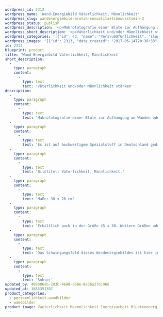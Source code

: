 ```yaml
---
wordpress_id: 2312
wordpress_name: 'Wand-Energiebild Väterlichkeit, Männlichkeit'
wordpress_slug: wandenergiebild-erotik-sexualitaetsbewusstsein-2
wordpress_status: publish
wordpress_description: '<p>Makrofotografie einer Blüte zur Aufhängung an Wänden oder zum Aufstellen im Raum mit einem aktivierbaren feinstofflichen Schwingungsfeld: Die eigene, individuelle Väterlichkeit &amp; Männlichkeit stärken. Väterliche &amp; männliche Gedanken, Gefühle und Handlungen in Bezug zu sich und zu anderen; den sogenannten "Inneren Mann", die männliche Seite der eigenen, individuellen Persönlichkeit stärken.</p><p>Es ist auf hochwertigem Spezialstoff in Deutschland gedruckt und sorgfältig in Handarbeit auf Holzkeilrahmen aufgezogen. Laut Herstellerangaben ist der farbintensive Druck 70 Jahre lichtecht, waschbar und in einem umweltorientierten Verfahren hergestellt. Der Oberstoff ist mit einer Spezialbeschichtung unterfüttert, so dass, bei Aufhängung an der Wand, der rückseitige Holzrahmen auch bei hellen Farben unsichtbar ist.</p><p>Bildtitel: Väterlichkeit, Männlichkeit.</p><p>Maße: 30 x 20 cm</p><p>Erhältlich auch in der Größe 45 x 30. Weitere Größen oder andere Seitenverhältnisse, sind bis 200 cm individuell für Sie innerhalb weniger Tage herstellbar. Bitte kontaktieren Sie uns hierfür unter <a href="mailto:info@elvedenverlag.de">info@elvedenverlag.de</a>.</p><p>Das Schwingungsfeld dieses Wandenergiebildes ist hier im Shop auch als <a href="https://my.feenbaum.de/produkt/energiespray-vaeterlichkeit-maennlichkeit-30-ml/">Energiespray</a> zu finden.</p><p><a href="https://my.feenbaum.de/anwendung-energie-wandbilder/">Anwendungshinweise</a></p><p>&nbsp;</p>'
wordpress_short_description: '<p>Väterlichkeit und/oder Männlichkeit stärken<br /><em>Hinweis: Das Wasserzeichen „Elveden Verlag Energiebild“ wird nicht mit gedruckt</em></p>'
wordpress_categories: '[{"id": 43, "name": "Pers\u00f6nlichkeit", "slug": "persoenlichkeit-wandbilder"}, {"id": 24, "name": "Wandbilder", "slug": "wandbilder"}]'
wordpress_images: '[{"id": 2313, "date_created": "2017-05-14T20:38:33", "date_created_gmt": "2017-05-14T16:38:33", "date_modified": "2017-05-14T20:38:33", "date_modified_gmt": "2017-05-14T16:38:33", "src": "https://my.feenbaum.de/wp-content/uploads/2017/05/Vaeterlichkeit_Maennlichkeit_Energiearbeit_Bluetenenergie_Elveden_8x8-W.jpg", "name": "Vaeterlichkeit_Maennlichkeit_Energiearbeit_Bluetenenergie_Elveden_8x8-W", "alt": ""}]'
id: 2312
blueprint: product
title: 'Wand-Energiebild Väterlichkeit, Männlichkeit'
short_description:
  -
    type: paragraph
    content:
      -
        type: text
        text: 'Väterlichkeit und/oder Männlichkeit stärken'
description:
  -
    type: paragraph
    content:
      -
        type: text
        text: 'Makrofotografie einer Blüte zur Aufhängung an Wänden oder zum Aufstellen im Raum mit einem aktivierbaren feinstofflichen Schwingungsfeld: Die eigene, individuelle Väterlichkeit & Männlichkeit stärken. Väterliche & männliche Gedanken, Gefühle und Handlungen in Bezug zu sich und zu anderen; den sogenannten "Inneren Mann", die männliche Seite der eigenen, individuellen Persönlichkeit stärken.'
  -
    type: paragraph
    content:
      -
        type: text
        text: 'Es ist auf hochwertigem Spezialstoff in Deutschland gedruckt und sorgfältig in Handarbeit auf Holzkeilrahmen aufgezogen. Laut Herstellerangaben ist der farbintensive Druck 70 Jahre lichtecht, waschbar und in einem umweltorientierten Verfahren hergestellt. Der Oberstoff ist mit einer Spezialbeschichtung unterfüttert, so dass, bei Aufhängung an der Wand, der rückseitige Holzrahmen auch bei hellen Farben unsichtbar ist.'
  -
    type: paragraph
    content:
      -
        type: text
        text: 'Bildtitel: Väterlichkeit, Männlichkeit.'
  -
    type: paragraph
    content:
      -
        type: text
        text: 'Maße: 30 x 20 cm'
  -
    type: paragraph
    content:
      -
        type: text
        text: 'Erhältlich auch in der Größe 45 x 30. Weitere Größen oder andere Seitenverhältnisse, sind bis 200 cm individuell für Sie innerhalb weniger Tage herstellbar. Bitte kontaktieren Sie uns hierfür unter info@elvedenverlag.de.'
  -
    type: paragraph
    content:
      -
        type: text
        text: 'Das Schwingungsfeld dieses Wandenergiebildes ist hier im Shop auch als Energiespray zu finden.'
  -
    type: paragraph
    content:
      -
        type: text
        text: '&nbsp;'
updated_by: 489b06db-283b-4690-a50e-8a3ba37dc968
updated_at: 1685351307
product_categories:
  - persoenlichkeit-wandbilder
  - wandbilder
product_image: Vaeterlichkeit_Maennlichkeit_Energiearbeit_Bluetenenergie_Elveden_8x8-W.jpg
---
```

